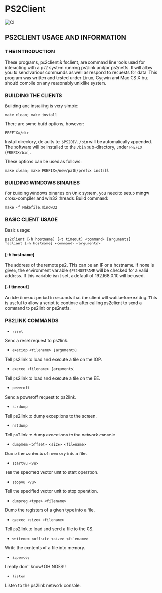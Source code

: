 # PS2Client

![CI](https://github.com/ps2dev/ps2client/workflows/CI/badge.svg)

## PS2CLIENT USAGE AND INFORMATION

### THE INTRODUCTION

These programs, ps2client & fsclient, are command line tools used for interacting with a ps2 system running ps2link and/or ps2netfs. It will allow you to send various commands as well as respond to requests for data. This program was written and tested under Linux, Cygwin and Mac OS X but should compile on any reasonably unixlike system.

### BUILDING THE CLIENTS

Building and installing is very simple:

`make clean; make install`

There are some build options, however:

`PREFIX=/dir`

Install directory, defaults to: `$PS2DEV`. `/bin` will be automatically appended.
The software will be installed to the `/bin` sub-directory, under `PREFIX` (`PREFIX/bin`).

These options can be used as follows:

`make clean; make PREFIX=/new/path/prefix install`

### BUILDING WINDOWS BINARIES

For building windows binaries on Unix system, you need to setup mingw cross-compiler and win32 threads.
Build command:

`make -f Makefile.mingw32`

### BASIC CLIENT USAGE

Basic usage:

```txt
ps2client [-h hostname] [-t timeout] <command> [arguments]
fsclient [-h hostname] <command> <arguments>
```

#### \[-h hostname]

The address of the remote ps2. This can be an IP or a hostname. If none is given, the environment variable `$PS2HOSTNAME` will be checked for a valid address. If this variable isn't set, a default of 192.168.0.10 will be used.

#### \[-t timeout]

An idle timeout period in seconds that the client will wait before exiting. This is useful to allow a script to continue after calling ps2client to send a command to ps2link or ps2netfs.

### PS2LINK COMMANDS

*   `reset`

Send a reset request to ps2link.

*   `execiop <filename> [arguments]`

Tell ps2link to load and execute a file on the IOP.

*   `execee <filename> [arguments]`

Tell ps2link to load and execute a file on the EE.

*   `poweroff`

Send a poweroff request to ps2link.

*   `scrdump`

Tell ps2link to dump exceptions to the screen.

*   `netdump`

Tell ps2link to dump execetions to the network console.

*   `dumpmem <offset> <size> <filename>`

Dump the contents of memory into a file.

*   `startvu <vu>`

Tell the specified vector unit to start operation.

*   `stopvu <vu>`

Tell the specified vector unit to stop operation.

*   `dumpreg <type> <filename>`

Dump the registers of a given type into a file.

*   `gsexec <size> <filename>`

Tell ps2link to load and send a file to the GS.

*   `writemem <offset> <size> <filename>`

Write the contents of a file into memory.

*   `iopexcep`

I really don't know! OH NOES!!

*   `listen`

Listen to the ps2link network console.
